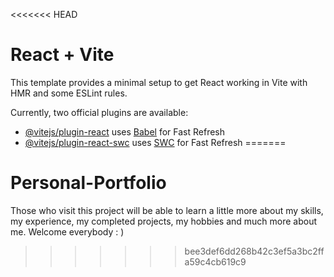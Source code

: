 <<<<<<< HEAD
# React + Vite

This template provides a minimal setup to get React working in Vite with HMR and some ESLint rules.

Currently, two official plugins are available:

- [@vitejs/plugin-react](https://github.com/vitejs/vite-plugin-react/blob/main/packages/plugin-react/README.md) uses [Babel](https://babeljs.io/) for Fast Refresh
- [@vitejs/plugin-react-swc](https://github.com/vitejs/vite-plugin-react-swc) uses [SWC](https://swc.rs/) for Fast Refresh
=======
# Personal-Portfolio
Those who visit this project will be able to learn a little more about my skills, my experience, my completed projects, my hobbies and much more about me. Welcome everybody : )
>>>>>>> bee3def6dd268b42c3ef5a3bc2ffa59c4cb619c9
